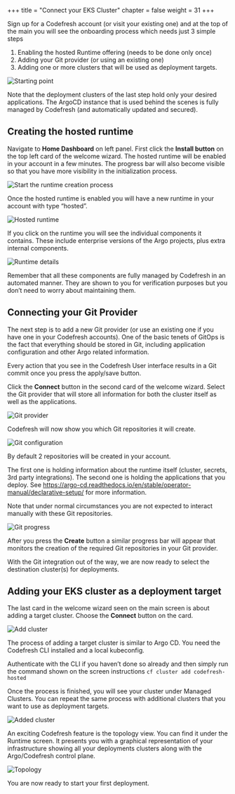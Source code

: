 +++
title = "Connect your EKS Cluster"
chapter = false
weight = 31
+++

Sign up for a Codefresh account (or visit your existing one) and at the top of the main you will see the onboarding process which needs just 3 simple steps

1. Enabling the hosted Runtime offering (needs to be done only once)
1. Adding your Git provider (or using an existing one)
1. Adding one or more clusters that will be used as deployment targets.

![Starting point](/images/gitops_k8s/starting-point.png)

Note that the deployment clusters of the last step hold only your desired applications. The ArgoCD instance that is used behind the scenes is fully managed by Codefresh (and automatically updated and secured).

## Creating the hosted runtime

Navigate to **Home Dashboard** on left panel. First click the **Install button** on the top left card of the welcome wizard. The hosted runtime will be enabled in your account in a few minutes. The progress bar will also become visible so that you have more visibility in the initialization process.



![Start the runtime creation process](/images/gitops_k8s/init.png)


Once the hosted runtime is enabled you will have a new runtime in your account with type “hosted”.

![Hosted runtime](/images/gitops_k8s/hosted-runtime.png)

If you click on the runtime you will see the individual components it contains. These include enterprise versions of the Argo projects, plus extra internal components.

![Runtime details](/images/gitops_k8s/runtime.png)

Remember that all these components are fully managed by Codefresh in an automated manner. They are shown to you for verification purposes but you don’t need to worry about maintaining them.

## Connecting your Git Provider

The next step is to add a new Git provider (or use an existing one if you have one in your Codefresh accounts). One of the basic tenets of GitOps is the fact that everything should be stored in Git, including application configuration and other Argo related information.

Every action that you see in the Codefresh User interface results in a Git commit once you press the apply/save button.

Click the **Connect** button in the second card of the welcome wizard. Select the Git provider that will store all information for both the cluster itself as well as the applications.

![Git provider](/images/gitops_k8s/git-provider.png)

Codefresh will now show you which Git repositories it will create.

![Git configuration](/images/gitops_k8s/git-configuration.png)

By default 2 repositories will be created in your account.

The first one is holding information about the runtime itself (cluster, secrets, 3rd party integrations). The second one is holding the applications that you deploy. See https://argo-cd.readthedocs.io/en/stable/operator-manual/declarative-setup/ for more information.

Note that under normal circumstances you are not expected to interact manually with these Git repositories.

![Git progress](/images/gitops_k8s/git-progress.png)

After you press the **Create** button a similar progress bar will appear that monitors the creation of the required Git repositories in your Git provider.

With the Git integration out of the way, we are now ready to select the destination cluster(s) for deployments.

## Adding your EKS cluster as a deployment target

The last card in the welcome wizard seen on the main screen is about adding a target cluster. Choose the **Connect** button on the card.

![Add cluster](/images/gitops_k8s/finally-add-cluster.png)

The process of adding a target cluster is similar to Argo CD. You need the Codefresh CLI installed and a local kubeconfig.

Authenticate with the CLI if you haven’t done so already and then simply run the command shown on the screen instructions `cf cluster add codefresh-hosted`

Once the process is finished, you will see your cluster under Managed Clusters. You can repeat the same process with additional clusters that you want to use as deployment targets.

![Added cluster](/images/gitops_k8s/added-cluster.png)

An exciting Codefresh feature is the topology view. You can find it under the Runtime screen. It presents you with a graphical representation of your infrastructure showing all your deployments clusters along with the Argo/Codefresh control plane.

![Topology](/images/gitops_k8s/topology.png)

You are now ready to start your first deployment.







